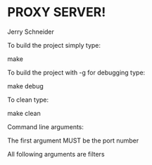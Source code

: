 PROXY SERVER!
=============

Jerry Schneider

To build the project simply type:

  make

To build the project with -g for debugging type:

  make debug

To clean type:

  make clean


Command line arguments:

The first argument MUST be the port number

All following arguments are filters

